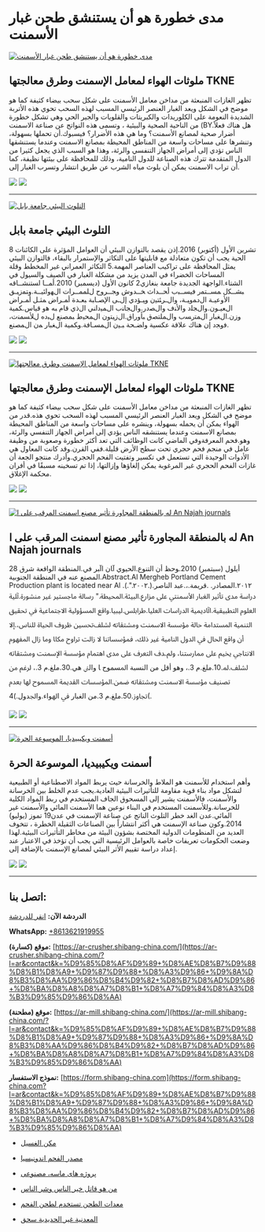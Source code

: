 # مدى خطورة هو أن يستنشق طحن غبار الأسمنت

<a href="https://swt.shibang-china.com/?l=ar&img&k=%D9%85%D8%AF%D9%89+%D8%AE%D8%B7%D9%88%D8%B1%D8%A9+%D9%87%D9%88+%D8%A3%D9%86+%D9%8A%D8%B3%D8%AA%D9%86%D8%B4%D9%82+%D8%B7%D8%AD%D9%86+%D8%BA%D8%A8%D8%A7%D8%B1+%D8%A7%D9%84%D8%A3%D8%B3%D9%85%D9%86%D8%AA" target="_blank">![مدى خطورة هو أن يستنشق طحن غبار الأسمنت](http://static.shibang-china.com/all-800x300/129.jpg)</a>

## ملوثات الهواء لمعامل الإسمنت وطرق معالجتها TKNE
تظهر الغازات المنبعثة من مداخن معامل الأسمنت على شكل سحب بيضاء كثيفة كما هو موضح في الشكل ويعد الغبار العنصر الرئيسي المسبب لهذه السحب تحوي هذه الأتربة الشديدة النعومة على الكلوريدات والكبريتات والقلويات والجير الحي وهي تشكل خطورة من الناحية الصحية والبيئية ، وتسمى هذه النواتج عن صناعة الاسمنت (BY.هل هناك فعلاً أضرار صحية لمصانع الأسمنت؟ وما هي هذه الأضرار؟ فيسبوك.أن تحملها بسهولة، وتنشرها على مساحات واسعة من المناطق المحيطة بمصانع الاسمنت وعندما يستنشقها الناس تؤدي إلى أمراض الجهاز التنفسي والرئة، وهذا هو السبب الذي يجعل كثيرا من الدول المتقدمة تترك هذه الصناعة للدول النامية، وذلك للمحافظة على بيئتها نظيفة، كما أن تراب الاسمنت يمكن أن يلوث مياه الشرب عن طريق انتشار وتسرب الغبار إلى.


<a href="https://whatsapp.shibangsoft.com/WhatsApp.php" target="_blank" title="WhatsApp">![](http://static.shibang-china.com/icon/whatsapp.png)</a> <a href="https://swt.shibang-china.com/?l=ar&icon&k=%D9%85%D8%AF%D9%89+%D8%AE%D8%B7%D9%88%D8%B1%D8%A9+%D9%87%D9%88+%D8%A3%D9%86+%D9%8A%D8%B3%D8%AA%D9%86%D8%B4%D9%82+%D8%B7%D8%AD%D9%86+%D8%BA%D8%A8%D8%A7%D8%B1+%D8%A7%D9%84%D8%A3%D8%B3%D9%85%D9%86%D8%AA" target="_blank">![](http://static.shibang-china.com/icon/chat-ar.png)</a>

---

<a href="https://swt.shibang-china.com/?l=ar&img&k=%D9%85%D8%AF%D9%89+%D8%AE%D8%B7%D9%88%D8%B1%D8%A9+%D9%87%D9%88+%D8%A3%D9%86+%D9%8A%D8%B3%D8%AA%D9%86%D8%B4%D9%82+%D8%B7%D8%AD%D9%86+%D8%BA%D8%A8%D8%A7%D8%B1+%D8%A7%D9%84%D8%A3%D8%B3%D9%85%D9%86%D8%AA" target="_blank">![التلوث البيئي جامعة بابل](http://static.shibang-china.com/all-800x300/1289.jpg)</a>

## التلوث البيئي جامعة بابل
8 تشرين الأول (أكتوبر) 2016.إذن يقصد بالتوازن البيئي أن العوامل المؤثرة على الكائنات الحية يجب أن تكون متعادلة مع قابليتها على التكاثر والإستمرار بالبقاء، فالتوازن البيئي يمثل المحافظة على تراكيب العناصر المهمة.5 التكاثر العمراني غير المخطط وقلة المساحات الخضراء في المدن يزيد من مشكلة الغبار في الصيف والسيول في الشتاء.الواجهة الجديدة جامعة بنغازي2 كانون الأول (ديسمبر) 2010.أﻤــﺎ اﺴﺘﻨﺸــﺎﻗﻪ ﺒﺸــﻜل ﻤﺴــﺘﻤر ﻓﻴﺴــﺒب أﺤــداث ﺨــدوش وﺠــروح ﻝﻠﻤﻤــرات اﻝﻬواﺌﻴــﺔ.وﺘﻤزﻴـق اﻷوﻋﻴـﺔ اﻝدﻤوﻴـﺔ، واﻝـرﺌﺘﻴن وﻴـؤدي إﻝـﻰ اﻹﺼـﺎﺒﺔ ﺒﻌـدة أﻤـراض ﻤﺜـل أﻤـراض اﻝﻌﻴـون.واﻝﺠﻠد واﻷﻨف واﻝﺼدر.واﻝﺠﺎﻨب اﻝﻤﻴداﻨﻲ اﻝذي ﻗﺎم ﺒﻪ ﻫو ﻗﻴﺎس.ﻜﻤﻴﺔ وزن.اﻝﻐﺒﺎر اﻝﻤﺘرﺴب واﻝﻤﻠﺘﺼق ﺒﺄوراق.اﻝزﻴﺘون اﻝﻤﺤﻴط ﺒﻤﺼﻨﻊ ﻝﺒدﻩ ﻝﻸﺴﻤﻨت، ﻓوﺠد إن ﻫﻨﺎك ﻋﻼﻗﺔ ﻋﻜﺴﻴﺔ واﻀـﺤﺔ ﺒـﻴن اﻝﻤﺴـﺎﻓﺔ.وﻜﻤﻴﺔ اﻝﻐﺒﺎر ﻤن اﻝﻤﺼﻨﻊ.


<a href="https://whatsapp.shibangsoft.com/WhatsApp.php" target="_blank" title="WhatsApp">![](http://static.shibang-china.com/icon/whatsapp.png)</a> <a href="https://swt.shibang-china.com/?l=ar&icon&k=%D9%85%D8%AF%D9%89+%D8%AE%D8%B7%D9%88%D8%B1%D8%A9+%D9%87%D9%88+%D8%A3%D9%86+%D9%8A%D8%B3%D8%AA%D9%86%D8%B4%D9%82+%D8%B7%D8%AD%D9%86+%D8%BA%D8%A8%D8%A7%D8%B1+%D8%A7%D9%84%D8%A3%D8%B3%D9%85%D9%86%D8%AA" target="_blank">![](http://static.shibang-china.com/icon/chat-ar.png)</a>

---

<a href="https://swt.shibang-china.com/?l=ar&img&k=%D9%85%D8%AF%D9%89+%D8%AE%D8%B7%D9%88%D8%B1%D8%A9+%D9%87%D9%88+%D8%A3%D9%86+%D9%8A%D8%B3%D8%AA%D9%86%D8%B4%D9%82+%D8%B7%D8%AD%D9%86+%D8%BA%D8%A8%D8%A7%D8%B1+%D8%A7%D9%84%D8%A3%D8%B3%D9%85%D9%86%D8%AA" target="_blank">![ملوثات الهواء لمعامل الإسمنت وطرق معالجتها TKNE](http://static.shibang-china.com/all-800x300/71.jpg)</a>

## ملوثات الهواء لمعامل الإسمنت وطرق معالجتها TKNE
تظهر الغازات المنبعثة من مداخن معامل الأسمنت على شكل سحب بيضاء كثيفة كما هو موضح في الشكل ويعد الغبار العنصر الرئيسي المسبب لهذه السحب تحوي هذه.قدر من الهواء يمكن أن يحمله بسهولة، وينشره على مساحات واسعة من المناطق المحيطة بمصانع الاسمنت وعندما يستنشقه الناس يؤدي إلى أمراض الجهاز التنفسي والرئة، وهو.فحم المعرفةوفي الماضي كانت الوظائف التي تعد أكثر خطورة وصعوبة من وظيفة عامل في منجم فحم حجري تحت سطح الأرض قليلة.ففي القرن.وقد كانت المعاول هي الأدوات الوحيدة التي تستعمل في تكسير وتفتيت الفحم الحجري.وأدرك منتجو الجعة أن غازات الفحم الحجري غير المرغوبة يمكن إلغاؤها وإزالتها، إذا تم تسخينه مسبقًا في أفران محكمة الإغلاق.


<a href="https://whatsapp.shibangsoft.com/WhatsApp.php" target="_blank" title="WhatsApp">![](http://static.shibang-china.com/icon/whatsapp.png)</a> <a href="https://swt.shibang-china.com/?l=ar&icon&k=%D9%85%D8%AF%D9%89+%D8%AE%D8%B7%D9%88%D8%B1%D8%A9+%D9%87%D9%88+%D8%A3%D9%86+%D9%8A%D8%B3%D8%AA%D9%86%D8%B4%D9%82+%D8%B7%D8%AD%D9%86+%D8%BA%D8%A8%D8%A7%D8%B1+%D8%A7%D9%84%D8%A3%D8%B3%D9%85%D9%86%D8%AA" target="_blank">![](http://static.shibang-china.com/icon/chat-ar.png)</a>

---

<a href="https://swt.shibang-china.com/?l=ar&img&k=%D9%85%D8%AF%D9%89+%D8%AE%D8%B7%D9%88%D8%B1%D8%A9+%D9%87%D9%88+%D8%A3%D9%86+%D9%8A%D8%B3%D8%AA%D9%86%D8%B4%D9%82+%D8%B7%D8%AD%D9%86+%D8%BA%D8%A8%D8%A7%D8%B1+%D8%A7%D9%84%D8%A3%D8%B3%D9%85%D9%86%D8%AA" target="_blank">![ﻟﻪ ﺑﺎﻟﻤﻨﻄﻘﺔ اﻟﻤﺠﺎورة ﺗﺄﺛﻴﺮ ﻣﺼﻨﻊ اﺳﻤﻨﺖ اﻟﻤﺮﻗﺐ ﻋﻠﻰ ا An Najah journals](http://static.shibang-china.com/all-800x300/819.jpg)</a>

## ﻟﻪ ﺑﺎﻟﻤﻨﻄﻘﺔ اﻟﻤﺠﺎورة ﺗﺄﺛﻴﺮ ﻣﺼﻨﻊ اﺳﻤﻨﺖ اﻟﻤﺮﻗﺐ ﻋﻠﻰ ا An Najah journals
28 أيلول (سبتمبر) 2010.ﻮﺣﻆ أن اﻟﺘﻨﻮع.اﻟﺤﻴﻮي آﺎن اآﺒﺮ ﻓﻲ.اﻟﻤﻨﻄﻘﺔ اﻟﻮاﻗﻌﺔ ﺷﺮق اﻟﻤﺼﻨﻊ ﻋﻨﻪ ﻓﻲ اﻟﻤﻨﻄﻘﺔ اﻟﺠﻨﻮﺑﻴﺔ.Abstract.Al Mergheb Portland Cement Production plant is located near Al .٢٠١٢.اﻟﻤﺼﺎدر. .ﻗﺮﻳﻤﺔ.،.ﻋﺒﺪ اﻟﻨﺎﺻﺮ.(.٢٠٠٢.&quot;.) دراﺳﺔ ﻣﺪى ﺗﺄﺛﻴﺮ اﻟﻐﺒﺎر اﻷﺳﻤﻨﺘﻲ ﻋﻠﻰ ﻣﺰارع.اﻟﺒﻴﺌﺔ.اﻟﻤﺤﻴﻄﺔ.&quot; رﺳﺎﻟﺔ ﻣﺎﺟﺴﺘﻴﺮ ﻏﻴﺮ ﻣﻨﺸﻮرة.آﻠﻴﺔ اﻟﻌﻠﻮم اﻟﺘﻄﺒﻴﻘﻴﺔ.اآﺎدﻳﻤﻴﺔ اﻟﺪراﺳﺎت اﻟﻌﻠﻴﺎ.ﻃﺮاﺑﻠﺲ.ﻟﻴﺒﻴﺎ.واﻗﻊ اﳌﺴﺆوﻟﻴﺔ اﻻﺟﺘﻤﺎﻋﻴﺔ ﰲ ﲢﻘﻴﻖ اﻟﺘﻨﻤﻴﺔ اﳌﺴﺘﺪاﻣﺔ ﺣﺎﻟﺔ ﻣﺆﺳﺴﺔ اﻻﲰﻨﺖ وﻣﺸﺘﻘﺎﺗﻪ ﻟﺸﻠﻒﲢﺴﲔ ﻇﺮوف اﳊﻴﺎة ﻟﻠﻨﺎس،.إﻻ أن واﻗﻊ اﳊﺎل ﰲ اﻟﺪول اﻟﻨﺎﻣﻴﺔ ﻏﲑ ذﻟﻚ، ﻓﻤﺆﺳﺴﺎﺗﻨﺎ ﻻ زاﻟﺖ ﺗﺮاوح ﻣﻜﺎﺎ وﻣﺎ زال اﳌﻔﻬﻮم اﻻﻧﺘﺎﺟﻲ ﳜﻴﻢ ﻋﻠﻰ ﳑﺎرﺳﺘﻨﺎ، وﱂ.ﺪف اﻟﺘﻌﺮف ﻋﻠﻰ ﻣﺪى اﻫﺘﻤﺎم ﻣﺆﺳﺴﺔ اﻹﲰﻨﺖ وﻣﺸﺘﻘﺎﺗﻪ ﻟﺸﻠﻒ.ﳌ.10.ﻣﻠﻎ.م 3.، وﻫﻮ أﻗﻞ ﻣﻦ اﻟﻨﺴﺒﺔ اﳌﺴﻤﻮح ﺎ واﻟﱵ ﻫﻲ.30.ﻣﻠﻎ.م 3.، ﻟﺮﻏﻢ ﻣﻦ ﺗﺼﻨﻴﻒ ﻣﺆﺳﺴﺔ اﻻﲰﻨﺖ وﻣﺸﺘﻘﺎﺗﻪ ﺿﻤﻦ.اﳌﺆﺳﺴﺎت اﻟﻘﺪﳝﺔ اﳌﺴﻤﻮح ﳍﺎ ﺑﻌﺪم ﲡﺎوز.50.ﻣﻠﻎ.م 3.ﻣﻦ اﻟﻐﺒﺎر ﰲ اﳍﻮاء.واﳉﺪول.)4(.


<a href="https://whatsapp.shibangsoft.com/WhatsApp.php" target="_blank" title="WhatsApp">![](http://static.shibang-china.com/icon/whatsapp.png)</a> <a href="https://swt.shibang-china.com/?l=ar&icon&k=%D9%85%D8%AF%D9%89+%D8%AE%D8%B7%D9%88%D8%B1%D8%A9+%D9%87%D9%88+%D8%A3%D9%86+%D9%8A%D8%B3%D8%AA%D9%86%D8%B4%D9%82+%D8%B7%D8%AD%D9%86+%D8%BA%D8%A8%D8%A7%D8%B1+%D8%A7%D9%84%D8%A3%D8%B3%D9%85%D9%86%D8%AA" target="_blank">![](http://static.shibang-china.com/icon/chat-ar.png)</a>

---

<a href="https://swt.shibang-china.com/?l=ar&img&k=%D9%85%D8%AF%D9%89+%D8%AE%D8%B7%D9%88%D8%B1%D8%A9+%D9%87%D9%88+%D8%A3%D9%86+%D9%8A%D8%B3%D8%AA%D9%86%D8%B4%D9%82+%D8%B7%D8%AD%D9%86+%D8%BA%D8%A8%D8%A7%D8%B1+%D8%A7%D9%84%D8%A3%D8%B3%D9%85%D9%86%D8%AA" target="_blank">![أسمنت ويكيبيديا، الموسوعة الحرة](http://static.shibang-china.com/all-800x300/1322.jpg)</a>

## أسمنت ويكيبيديا، الموسوعة الحرة
وأهم استخدام للأسمنت هو الملاط والخرسانة حيث يربط المواد الاصطناعية أو الطبيعية لتشكل مواد بناء قوية مقاومة للتأثيرات البيئية العادية.يجب عدم الخلط بين الخرسانة والأسمنت، فالأسمنت يشير إلى المسحوق الجاف المستخدم في ربط المواد الكلية للخرسانة.وللأسمنت المستخدم في البناء نوعين هما الأسمنت المائي والأسمنت غير المائي.عدن الغد خطر التلوث الناتج عن صناعة الإسمنت في عدن19 تموز (يوليو) 2014.وكون صناعة الإسمنت هي أكثر انتشاراً بين الصناعات الثقيلة الخطرة ، تتخوف العديد من المنظومات الدولية المختصة بشؤون البيئة من مخاطر التأثيرات البيئية.لهذا وضعت الحكومات تعريفات خاصة بالعوامل الرئيسية التي يجب أن تؤخذ في الاعتبار عند إعداد دراسة تقييم الأثر البيئي لمصانع الإسمنت بالإضافة إلى.


<a href="https://whatsapp.shibangsoft.com/WhatsApp.php" target="_blank" title="WhatsApp">![](http://static.shibang-china.com/icon/whatsapp.png)</a> <a href="https://swt.shibang-china.com/?l=ar&icon&k=%D9%85%D8%AF%D9%89+%D8%AE%D8%B7%D9%88%D8%B1%D8%A9+%D9%87%D9%88+%D8%A3%D9%86+%D9%8A%D8%B3%D8%AA%D9%86%D8%B4%D9%82+%D8%B7%D8%AD%D9%86+%D8%BA%D8%A8%D8%A7%D8%B1+%D8%A7%D9%84%D8%A3%D8%B3%D9%85%D9%86%D8%AA" target="_blank">![](http://static.shibang-china.com/icon/chat-ar.png)</a>

---
## اتصل بنا:

**الدردشة الآن:** [انقر للدردشة](https://swt.shibang-china.com?l=ar&contact&k=%D9%85%D8%AF%D9%89+%D8%AE%D8%B7%D9%88%D8%B1%D8%A9+%D9%87%D9%88+%D8%A3%D9%86+%D9%8A%D8%B3%D8%AA%D9%86%D8%B4%D9%82+%D8%B7%D8%AD%D9%86+%D8%BA%D8%A8%D8%A7%D8%B1+%D8%A7%D9%84%D8%A3%D8%B3%D9%85%D9%86%D8%AA)

**WhatsApp:**  [+8613621919955](https://whatsapp.shibangsoft.com/WhatsApp.php)

**موقع (كسارة):** [https://ar-crusher.shibang-china.com/](https://ar-crusher.shibang-china.com/?l=ar&contact&k=%D9%85%D8%AF%D9%89+%D8%AE%D8%B7%D9%88%D8%B1%D8%A9+%D9%87%D9%88+%D8%A3%D9%86+%D9%8A%D8%B3%D8%AA%D9%86%D8%B4%D9%82+%D8%B7%D8%AD%D9%86+%D8%BA%D8%A8%D8%A7%D8%B1+%D8%A7%D9%84%D8%A3%D8%B3%D9%85%D9%86%D8%AA)

**موقع (مطحنة):** [https://ar-mill.shibang-china.com/](https://ar-mill.shibang-china.com/?l=ar&contact&k=%D9%85%D8%AF%D9%89+%D8%AE%D8%B7%D9%88%D8%B1%D8%A9+%D9%87%D9%88+%D8%A3%D9%86+%D9%8A%D8%B3%D8%AA%D9%86%D8%B4%D9%82+%D8%B7%D8%AD%D9%86+%D8%BA%D8%A8%D8%A7%D8%B1+%D8%A7%D9%84%D8%A3%D8%B3%D9%85%D9%86%D8%AA)

**نموذج الاستفسار:** [https://form.shibang-china.com](https://form.shibang-china.com?l=ar&contact&k=%D9%85%D8%AF%D9%89+%D8%AE%D8%B7%D9%88%D8%B1%D8%A9+%D9%87%D9%88+%D8%A3%D9%86+%D9%8A%D8%B3%D8%AA%D9%86%D8%B4%D9%82+%D8%B7%D8%AD%D9%86+%D8%BA%D8%A8%D8%A7%D8%B1+%D8%A7%D9%84%D8%A3%D8%B3%D9%85%D9%86%D8%AA)

* [مكن الغسيل](../22/%D9%85%D9%83%D9%86%20%D8%A7%D9%84%D8%BA%D8%B3%D9%8A%D9%84.md)

* [مصدر الفحم اندونيسيا](../23/%D9%85%D8%B5%D8%AF%D8%B1%20%D8%A7%D9%84%D9%81%D8%AD%D9%85%20%D8%A7%D9%86%D8%AF%D9%88%D9%86%D9%8A%D8%B3%D9%8A%D8%A7.md)

* [پروژه های ماسه، مصنوعی](../22/%D9%BE%D8%B1%D9%88%DA%98%D9%87%20%D9%87%D8%A7%DB%8C%20%D9%85%D8%A7%D8%B3%D9%87%D8%8C%20%D9%85%D8%B5%D9%86%D9%88%D8%B9%DB%8C.md)

* [من هو قاتل خير الناس وشر الناس](../21/%D9%85%D9%86%20%D9%87%D9%88%20%D9%82%D8%A7%D8%AA%D9%84%20%D8%AE%D9%8A%D8%B1%20%D8%A7%D9%84%D9%86%D8%A7%D8%B3%20%D9%88%D8%B4%D8%B1%20%D8%A7%D9%84%D9%86%D8%A7%D8%B3.md)

* [معدات الطحن تستخدم لطحن الفحم](../25/%D9%85%D8%B9%D8%AF%D8%A7%D8%AA%20%D8%A7%D9%84%D8%B7%D8%AD%D9%86%20%D8%AA%D8%B3%D8%AA%D8%AE%D8%AF%D9%85%20%D9%84%D8%B7%D8%AD%D9%86%20%D8%A7%D9%84%D9%81%D8%AD%D9%85.md)

* [المعدنية غير الحديدية سحق](../21/%D8%A7%D9%84%D9%85%D8%B9%D8%AF%D9%86%D9%8A%D8%A9%20%D8%BA%D9%8A%D8%B1%20%D8%A7%D9%84%D8%AD%D8%AF%D9%8A%D8%AF%D9%8A%D8%A9%20%D8%B3%D8%AD%D9%82.md)